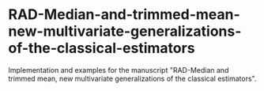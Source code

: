 # RAD-Median-and-trimmed-mean-new-multivariate-generalizations-of-the-classical-estimators
Implementation and examples for the manuscript "RAD-Median and trimmed mean, new multivariate generalizations of the classical estimators".

